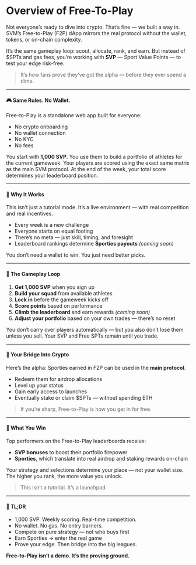 # Overview of Free-To-Play

Not everyone’s ready to dive into crypto. That’s fine — we built a way in.\
SVM’s Free-to-Play (F2P) dApp mirrors the real protocol without the wallet, tokens, or on-chain complexity.

It’s the same gameplay loop: scout, allocate, rank, and earn. But instead of $SPTs and gas fees, you’re working with **SVP** — Sport Value Points — to test your edge risk-free.

> It’s how fans prove they’ve got the alpha — before they ever spend a dime.

***

#### 🎮 Same Rules. No Wallet.

Free-to-Play is a standalone web app built for everyone:

* No crypto onboarding
* No wallet connection
* No KYC
* No fees

You start with **1,000 SVP**. You use them to build a portfolio of athletes for the current gameweek. Your players are scored using the exact same matrix as the main SVM protocol. At the end of the week, your total score determines your leaderboard position.

***

#### 🧠 Why It Works

This isn’t just a tutorial mode. It’s a live environment — with real competition and real incentives.

* Every week is a new challenge
* Everyone starts on equal footing
* There’s no meta — just skill, timing, and foresight
* Leaderboard rankings determine **Sporties payouts** _(coming soon)_

You don’t need a wallet to win. You just need better picks.

***

#### 🔁 The Gameplay Loop

1. **Get 1,000 SVP** when you sign up
2. **Build your squad** from available athletes
3. **Lock in** before the gameweek kicks off
4. **Score points** based on performance
5. **Climb the leaderboard** and earn rewards _(coming soon)_
6. **Adjust your portfolio** based on your own trades — there’s no reset

You don’t carry over players automatically — but you also don’t lose them unless you sell. Your SVP and Free SPTs remain until you trade.

***

#### 🚀 Your Bridge Into Crypto

Here’s the alpha: Sporties earned in F2P can be used in the **main protocol**.

* Redeem them for airdrop allocations
* Level up your status
* Gain early access to launches
* Eventually stake or claim $SPTs — without spending ETH

> If you’re sharp, Free-to-Play is how you get in for free.

***

#### 🎁 What You Win

Top performers on the Free-to-Play leaderboards receive:

* **SVP bonuses** to boost their portfolio firepower
* **Sporties**, which translate into real airdrop and staking rewards on-chain

Your strategy and selections determine your place — not your wallet size.\
The higher you rank, the more value you unlock.

> This isn’t a tutorial. It’s a launchpad.

***

#### 🏁 TL;DR

* 1,000 SVP. Weekly scoring. Real-time competition.
* No wallet. No gas. No entry barriers.
* Compete on pure strategy — not who buys first
* Earn Sporties → enter the real game
* Prove your edge. Then bridge into the big leagues.

**Free-to-Play isn’t a demo. It’s the proving ground.**
